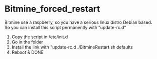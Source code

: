 # Bitmine_forced_restart

Bitmine use a raspberry, so you have a serious linux distro Debian based.
So you can install this script permanently with "update-rc.d"

1) Copy the script in /etc/init.d
2) Go in the folder
3) Install the link with "update-rc.d ./BitmineRestart.sh defaults
4) Reboot & DONE
